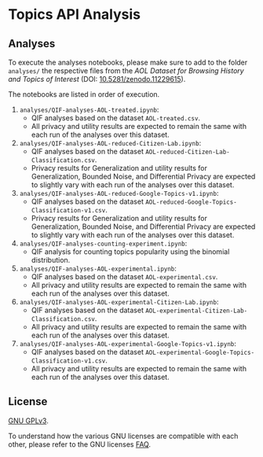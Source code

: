 # Topics API Analysis

## Analyses

To execute the analyses notebooks, please make sure to add to the folder `analyses/` the respective files from the *AOL Dataset for Browsing History and Topics of Interest* (DOI: [10.5281/zenodo.11229615](https://doi.org/10.5281/zenodo.11229615)).

The notebooks are listed in order of execution.

1. `analyses/QIF-analyses-AOL-treated.ipynb`:
    - QIF analyses based on the dataset `AOL-treated.csv`.
    - All privacy and utility results are expected to remain the same with each run of the analyses over this dataset.
2. `analyses/QIF-analyses-AOL-reduced-Citizen-Lab.ipynb`:
    - QIF analyses based on the dataset `AOL-reduced-Citizen-Lab-Classification.csv`.
    - Privacy results for Generalization and utility results for Generalization, Bounded Noise, and Differential Privacy are expected to slightly vary with each run of the analyses over this dataset.
3. `analyses/QIF-analyses-AOL-reduced-Google-Topics-v1.ipynb`:
    - QIF analyses based on the dataset `AOL-reduced-Google-Topics-Classification-v1.csv`.
    - Privacy results for Generalization and utility results for Generalization, Bounded Noise, and Differential Privacy are expected to slightly vary with each run of the analyses over this dataset.
4. `analyses/QIF-analyses-counting-experiment.ipynb`:
    - QIF analysis for counting topics popularity using the binomial distribution.
5. `analyses/QIF-analyses-AOL-experimental.ipynb`:
    - QIF analyses based on the dataset `AOL-experimental.csv`.
    - All privacy and utility results are expected to remain the same with each run of the analyses over this dataset.
6. `analyses/QIF-analyses-AOL-experimental-Citizen-Lab.ipynb`:
    - QIF analyses based on the dataset `AOL-experimental-Citizen-Lab-Classification.csv`.
    - All privacy and utility results are expected to remain the same with each run of the analyses over this dataset.
7. `analyses/QIF-analyses-AOL-experimental-Google-Topics-v1.ipynb`:
    - QIF analyses based on the dataset `AOL-experimental-Google-Topics-Classification-v1.csv`.
    - All privacy and utility results are expected to remain the same with each run of the analyses over this dataset.

## License

[GNU GPLv3](https://choosealicense.com/licenses/gpl-3.0/).

To understand how the various GNU licenses are compatible with each other, please refer to the GNU licenses [FAQ](https://www.gnu.org/licenses/gpl-faq.html#AllCompatibility).
